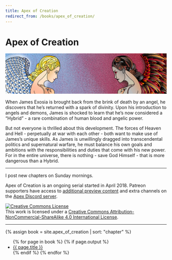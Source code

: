 ```yaml
---
title: Apex of Creation
redirect_from: /books/apex_of_creation/
---
```


# Apex of Creation

![](/assets/images/angel_demon.png)

When James Exosia is brought back from the brink of death by an angel, he discovers that he’s returned with a spark of divinity. Upon his introduction to angels and demons, James is shocked to learn that he’s now considered a “Hybrid” - a rare combination of human blood and angelic power.

But not everyone is thrilled about this development. The forces of Heaven and Hell - perpetually at war with each other - both want to make use of James’s unique skills. As James is unwillingly dragged into transcendental politics and supernatural warfare, he must balance his own goals and ambitions with the responsibilities and duties that come with his new power. For in the entire universe, there is nothing - save God Himself - that is more dangerous than a Hybrid.

---

I post new chapters on Sunday mornings.

Apex of Creation is an ongoing serial started in April 2018. Patreon supporters have access to [additional preview content](/patreon) and extra channels on the [Apex Discord server](https://discord.gg/U22EMg7).

<a rel="license" href="http://creativecommons.org/licenses/by-nc-sa/4.0/"><img alt="Creative Commons License" style="border-width:0" src="https://i.creativecommons.org/l/by-nc-sa/4.0/88x31.png" /></a><br />This work is licensed under a <a rel="license" href="http://creativecommons.org/licenses/by-nc-sa/4.0/">Creative Commons Attribution-NonCommercial-ShareAlike 4.0 International License</a>.

---


{% assign book = site.apex_of_creation | sort: "chapter" %}
<ul>
{% for page in book %}
    {% if page.output %} <li><a href="{{ page.url }}">{{ page.title }}</a></li>{% endif %}
{% endfor %}
</ul>
